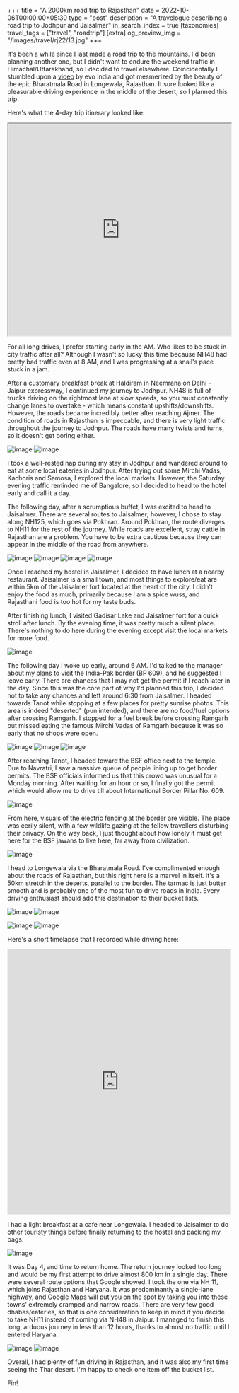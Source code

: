 +++
title = "A 2000km road trip to Rajasthan"
date = 2022-10-06T00:00:00+05:30
type = "post"
description = "A travelogue describing a road trip to Jodhpur and Jaisalmer"
in_search_index = true
[taxonomies]
travel_tags = ["travel", "roadtrip"]
[extra]
og_preview_img = "/images/travel/rj22/13.jpg"
+++

It's been a while since I last made a road trip to the mountains. I'd been planning another one, but I didn't want to endure the weekend traffic in Himachal/Uttarakhand, so I decided to travel elsewhere. Coincidentally I stumbled upon a [video](https://www.youtube.com/watch?v=Kfl3emSjUGU&t=248s) by evo India and got mesmerized by the beauty of the epic Bharatmala Road in Longewala, Rajasthan. It sure looked like a pleasurable driving experience in the middle of the desert, so I planned this trip.

Here's what the 4-day trip itinerary looked like:

<iframe src="https://www.google.com/maps/d/embed?mid=1ly6gOKZs82SkainZWelSJtGc1wQzFXM&ehbc=2E312F" width="100%" height="480"></iframe>

For all long drives, I prefer starting early in the AM. Who likes to be stuck in city traffic after all? Although I wasn't so lucky this time because NH48 had pretty bad traffic even at 8 AM, and I was progressing at a snail's pace stuck in a jam.

After a customary breakfast break at Haldiram in Neemrana on Delhi - Jaipur expressway, I continued my journey to Jodhpur. NH48 is full of trucks driving on the rightmost lane at slow speeds, so you must constantly change lanes to overtake - which means constant upshifts/downshifts. However, the roads became incredibly better after reaching Ajmer. The condition of roads in Rajasthan is impeccable, and there is very light traffic throughout the journey to Jodhpur. The roads have many twists and turns, so it doesn't get boring either.

![image](/images/travel/rj22/1.jpg)
![image](/images/travel/rj22/2.jpg)


I took a well-rested nap during my stay in Jodhpur and wandered around to eat at some local eateries in Jodhpur. After trying out some Mirchi Vadas, Kachoris and Samosa, I explored the local markets. However, the Saturday evening traffic reminded me of Bangalore, so I decided to head to the hotel early and call it a day.

The following day, after a scrumptious buffet, I was excited to head to Jaisalmer. There are several routes to Jaisalmer; however, I chose to stay along NH125, which goes via Pokhran. Around Pokhran, the route diverges to NH11 for the rest of the journey. While roads are excellent, stray cattle in Rajasthan are a problem. You have to be extra cautious because they can appear in the middle of the road from anywhere.

![image](/images/travel/rj22/3.jpg)
![image](/images/travel/rj22/4.jpg)
![image](/images/travel/rj22/5.jpg)
![image](/images/travel/rj22/6.jpg)


Once I reached my hostel in Jaisalmer, I decided to have lunch at a nearby restaurant. Jaisalmer is a small town, and most things to explore/eat are within 5km of the Jaisalmer fort located at the heart of the city. I didn't enjoy the food as much, primarily because I am a spice wuss, and Rajasthani food is too hot for my taste buds.

After finishing lunch, I visited Gadisar Lake and Jaisalmer fort for a quick stroll after lunch. By the evening time, it was pretty much a silent place. There's nothing to do here during the evening except visit the local markets for more food.

![image](/images/travel/rj22/7.jpg)


The following day I woke up early, around 6 AM. I'd talked to the manager about my plans to visit the India-Pak border (BP 609), and he suggested I leave early. There are chances that I may not get the permit if I reach later in the day. Since this was the core part of why I'd planned this trip, I decided not to take any chances and left around 6:30 from Jaisalmer. I headed towards Tanot while stopping at a few places for pretty sunrise photos. This area is indeed "deserted" (pun intended), and there are no food/fuel options after crossing Ramgarh. I stopped for a fuel break before crossing Ramgarh but missed eating the famous Mirchi Vadas of Ramgarh because it was so early that no shops were open.

![image](/images/travel/rj22/8.jpg)
![image](/images/travel/rj22/9.jpg)
![image](/images/travel/rj22/10.jpg)


After reaching Tanot, I headed toward the BSF office next to the temple. Due to Navratri, I saw a massive queue of people lining up to get border permits. The BSF officials informed us that this crowd was unusual for a Monday morning. After waiting for an hour or so, I finally got the permit which would allow me to drive till about International Border Pillar No. 609.

![image](/images/travel/rj22/12.jpg)

From here, visuals of the electric fencing at the border are visible. The place was eerily silent, with a few wildlife gazing at the fellow travellers disturbing their privacy. On the way back, I just thought about how lonely it must get here for the BSF jawans to live here, far away from civilization.

![image](/images/travel/rj22/11.jpg)


I head to Longewala via the Bharatmala Road. I've complimented enough about the roads of Rajasthan, but this right here is a marvel in itself. It's a 50km stretch in the deserts, parallel to the border. The tarmac is just butter smooth and is probably one of the most fun to drive roads in India. Every driving enthusiast should add this destination to their bucket lists.

![image](/images/travel/rj22/13.jpg)
![image](/images/travel/rj22/15.jpg)

![image](/images/travel/rj22/17.jpg)
![image](/images/travel/rj22/18.jpg)

Here's a short timelapse that I recorded while driving here:

<iframe width="100%" height="600" src="https://www.youtube.com/embed/au79XLgRcB8" title="YouTube video player" frameborder="0" allow="accelerometer; autoplay; clipboard-write; encrypted-media; gyroscope; picture-in-picture" allowfullscreen></iframe>

I had a light breakfast at a cafe near Longewala. I headed to Jaisalmer to do other touristy things before finally returning to the hostel and packing my bags.

![image](/images/travel/rj22/16.jpg)

It was Day 4, and time to return home. The return journey looked too long and would be my first attempt to drive almost 800 km in a single day. There were several route options that Google showed. I took the one via NH 11, which joins Rajasthan and Haryana. It was predominantly a single-lane highway, and Google Maps will put you on the spot by taking you into these towns' extremely cramped and narrow roads. There are very few good dhabas/eateries, so that is one consideration to keep in mind if you decide to take NH11 instead of coming via NH48 in Jaipur. I managed to finish this long, arduous journey in less than 12 hours, thanks to almost no traffic until I entered Haryana.

![image](/images/travel/rj22/19.jpg)
![image](/images/travel/rj22/20.jpg)

Overall, I had plenty of fun driving in Rajasthan, and it was also my first time seeing the Thar desert. I'm happy to check one item off the bucket list.

Fin!
